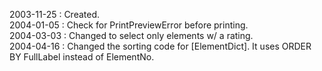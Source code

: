 2003-11-25 : Created.  2004-01-05 : Check for PrintPreviewError before printing.  2004-03-03 : Changed to select only elements w/ a rating.  2004-04-16 : Changed the sorting code for [ElementDict].  It uses ORDER BY FullLabel instead of ElementNo.